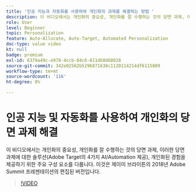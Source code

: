 ```yaml
---
title: '인공 지능과 자동화를 사용하여 개인화의 과제를 해결하는 방법 '
description: 이 비디오에서는 개인화의 중요성, 개인화를 잘 수행하는 것의 당면 과제, 이러한 당면 과제에 대한 솔루션(Adobe Target의 4가지 AI/Automation 제공), 개인화된 경험을 제공하기 위한 주요 구성 요소를 다룹니다. 이것은 제이미 브라이튼의 2018년 Adobe Summit 프레젠테이션의 편집된 버전입니다.
role: User
level: Beginner
topic: Personalization
feature: Auto-Allocate, Auto-Target, Automated Personalization
doc-type: value video
kt: null
badge: premium
exl-id: 6379a49c-e978-4ccb-84c6-811d68d68028
source-git-commit: 342e02562b5296871638c1120114214df6115809
workflow-type: tm+mt
source-wordcount: '116'
ht-degree: 0%

---
```


# 인공 지능 및 자동화를 사용하여 개인화의 당면 과제 해결

이 비디오에서는 개인화의 중요성, 개인화를 잘 수행하는 것의 당면 과제, 이러한 당면 과제에 대한 솔루션(Adobe Target의 4가지 AI/Automation 제공), 개인화된 경험을 제공하기 위한 주요 구성 요소를 다룹니다. 이것은 제이미 브라이튼의 2018년 Adobe Summit 프레젠테이션의 편집된 버전입니다.

>[!VIDEO](https://video.tv.adobe.com/v/25440/?quality=12)
